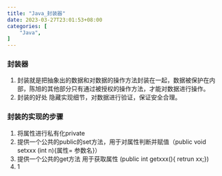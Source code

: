 ```yaml
---
title: "Java_封装器"
date: 2023-03-27T23:01:53+08:00
categories: [
    "Java",
]
---
```

### 封装器
1. 封装就是把抽象出的数据和对数据的操作方法封装在一起，数据被保护在内部，陈旭的其他部分只有通过被授权的操作方法，才能对数据进行操作。
2. 封装的好处 隐藏实现细节，对数据进行验证，保证安全合理。
### 封装的实现的步骤
1. 将属性进行私有化private
2. 提供一个公共的public的set方法，用于对属性判断并赋值（public void setxxx (int n){属性= 参数名}）
3. 提供一个公共的get方法 用于获取属性 (public int getxxx(){ retrun xx;})
4. 1